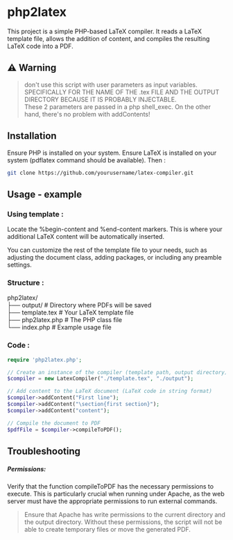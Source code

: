 # php2latex

This project is a simple PHP-based LaTeX compiler. It reads a LaTeX template file, allows the addition of content, and compiles the resulting LaTeX code into a PDF.

## ⚠️ Warning
> don't use this script with user parameters as input variables.  
> SPECIFICALLY FOR THE NAME OF THE .tex FILE AND THE OUTPUT DIRECTORY BECAUSE IT IS PROBABLY INJECTABLE.  
> These 2 parameters are passed in a php shell_exec. On the other hand, there's no problem with addContents!

## Installation
Ensure PHP is installed on your system.
Ensure LaTeX is installed on your system (pdflatex command should be available).
Then :
```bash
git clone https://github.com/yourusername/latex-compiler.git
```

## Usage - example

### Using template :
Locate the %begin-content and %end-content markers. This is where your additional LaTeX content will be automatically inserted.

You can customize the rest of the template file to your needs, such as adjusting the document class, adding packages, or including any preamble settings.

### Structure :

php2latex/  
├── output/             # Directory where PDFs will be saved  
├── template.tex        # Your LaTeX template file  
├── php2latex.php       # The PHP class file  
└── index.php           # Example usage file  

### Code :

```php
require 'php2latex.php';

// Create an instance of the compiler (template path, output directory)
$compiler = new LatexCompiler("./template.tex", "./output");

// Add content to the LaTeX document (LaTeX code in string format)
$compiler->addContent("First line");
$compiler->addContent("\section{first section}");
$compiler->addContent("content");

// Compile the document to PDF
$pdfFile = $compiler->compileToPDF();
```

## Troubleshooting

##### Permissions:

Verify that the function compileToPDF has the necessary permissions to execute. This is particularly crucial when running under Apache, as the web server must have the appropriate permissions to run external commands.

> Ensure that Apache has write permissions to the current directory and the output directory. Without these permissions, the script will not be able to create temporary files or move the generated PDF.